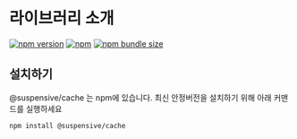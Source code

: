 # 라이브러리 소개

[![npm version](https://img.shields.io/npm/v/@suspensive/cache?color=000&labelColor=000&logo=npm&label=)](https://www.npmjs.com/package/@suspensive/cache)
[![npm](https://img.shields.io/npm/dm/@suspensive/cache?color=000&labelColor=000)](https://www.npmjs.com/package/@suspensive/cache)
[![npm bundle size](https://img.shields.io/bundlephobia/minzip/@suspensive/cache?color=000&labelColor=000)](https://www.npmjs.com/package/@suspensive/cache)

## 설치하기

@suspensive/cache 는 npm에 있습니다. 최신 안정버전을 설치하기 위해 아래 커맨드를 실행하세요

```shell npm2yarn
npm install @suspensive/cache
```
